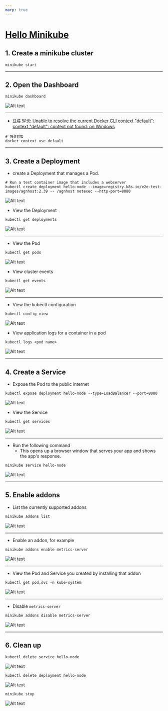 ```yaml
---
marp: true
---
```

# [Hello Minikube](https://kubernetes.io/docs/tutorials/hello-minikube/)
## 1. Create a minikube cluster
```shell
minikube start
```

---
## 2. Open the Dashboard
```shell
minikube dashboard
```
![Alt text](./img/minikube/image.png)

---
- [요류 발생: Unable to resolve the current Docker CLI context "default": context "default": context not found: on Windows](https://stackoverflow.com/questions/77208746/unable-to-resolve-the-current-docker-cli-context-default-context-default-c)
```shell
# 해결방법 
docker context use default
```

---
## 3. Create a Deployment
- create a Deployment that manages a Pod.
```shell
# Run a test container image that includes a webserver
kubectl create deployment hello-node --image=registry.k8s.io/e2e-test-images/agnhost:2.39 -- /agnhost netexec --http-port=8080
```
![Alt text](./img/minikube/image-1.png)

- View the Deployment
```shell
kubectl get deployments
```
![Alt text](./img/minikube/image-2.png)

---
- View the Pod
```shell
kubectl get pods
```
![Alt text](./img/minikube/image-3.png)

- View cluster events
```shell
kubectl get events
```
![Alt text](./img/minikube/image-4.png)

---
- View the kubectl configuration
```shell
kubectl config view
```
![Alt text](./img/minikube/image-5.png)

- View application logs for a container in a pod
```shell
kubectl logs <pod name>
```
![Alt text](./img/minikube/image-6.png)

---
## 4. Create a Service
- Expose the Pod to the public internet
```shell
kubectl expose deployment hello-node --type=LoadBalancer --port=8080
```
![Alt text](./img/minikube/image-7.png)

- View the Service
```shell
kubectl get services
```
![Alt text](./img/minikube/image-8.png)

---
- Run the following command
    - This opens up a browser window that serves your app and shows the app's response.
```shell
minikube service hello-node
```
![Alt text](./img/minikube/image-9.png)

---
## 5. Enable addons
- List the currently supported addons
```shell
minikube addons list
```
![Alt text](./img/minikube/image-10.png)

---
- Enable an addon, for example
```shell
minikube addons enable metrics-server
```
![Alt text](./img/minikube/image-11.png)

---
- View the Pod and Service you created by installing that addon
```shell
kubectl get pod,svc -n kube-system
```
![Alt text](./img/minikube/image-12.png)

---
- Disable `metrics-server`
```shell
minikube addons disable metrics-server
```
![Alt text](./img/minikube/image-14.png)

---
## 6. Clean up 
```shell
kubectl delete service hello-node
```
![Alt text](./img/minikube/image-15.png)
```shell
kubectl delete deployment hello-node
```
![Alt text](./img/minikube/image-16.png)
```shell
minikube stop
```
![Alt text](./img/minikube/image-17.png)

